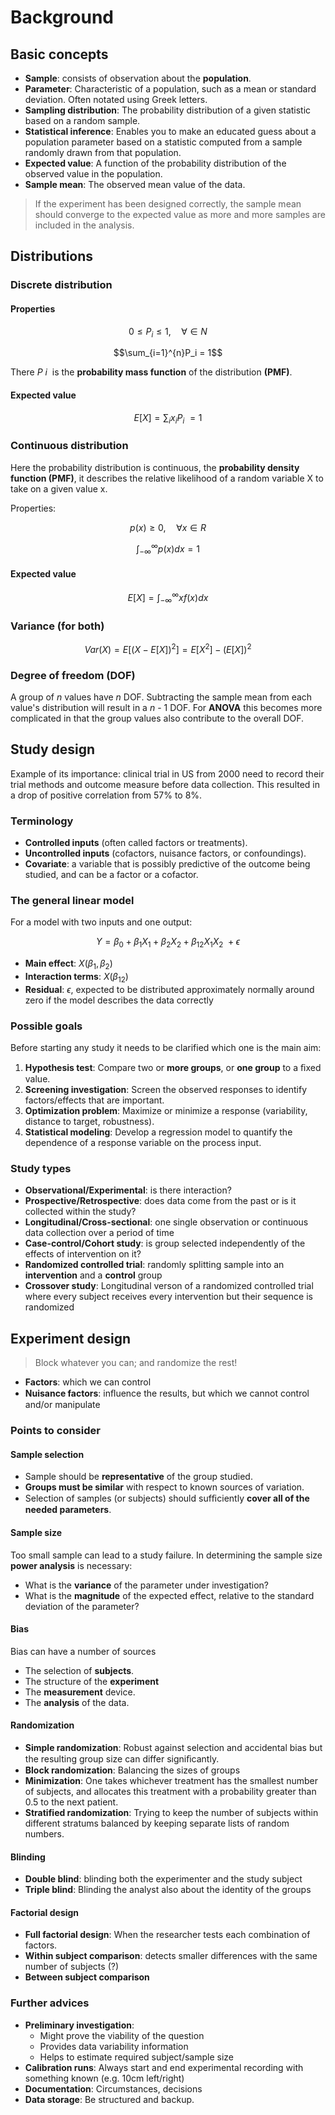 # Background

## Basic concepts

* **Sample**: consists of observation about the **population**.
* **Parameter**: Characteristic of a population, such as a mean or standard deviation. Often notated using Greek letters.
* **Sampling distribution**: The probability distribution of a given statistic based on a random sample.
* **Statistical inference**: Enables you to make an educated guess about a population parameter based on a statistic computed from a sample randomly drawn from that population.
* **Expected value**: A function of the probability distribution of the observed value in the population.
* **Sample mean**: The observed mean value of the data.

> If the experiment has been designed correctly, the sample mean should converge to the expected value as more and more samples are included in the analysis.

## Distributions
### Discrete distribution

#### Properties

```math
0 \le P_i  \le 1, \quad \forall \in N
```
```math
\sum_{i=1}^{n}P_i = 1
```

There $P~i~$ is the **probability mass function** of the distribution **(PMF)**.

#### Expected value

```math
E[X] = \sum_{i} x_iP_i~ = 1
```

### Continuous distribution
Here the probability distribution is continuous, the **probability density function (PMF)**, it  describes the relative likelihood of a random variable X to take on a given value x.

Properties:
```math
p(x) \ge 0, \quad \forall x \in R
```
```math
\int_{-\infty}^{\infty} p(x)dx = 1
```
#### Expected value
```math
E[X] = \int_{-\infty}^{\infty} xf(x)dx
```

### Variance (for both)
```math
Var(X) = E[(X - E[X])^2] = E[X^2] - (E[X])^2
```

### Degree of freedom (DOF)
A group of _n_ values have _n_ DOF. Subtracting the sample mean from each value's distribution will result in a *n* - 1 DOF. For **ANOVA** this becomes more complicated in that the group values also contribute to the overall DOF.

## Study design
Example of its importance: clinical trial in US from 2000 need to record their trial methods and outcome measure before data collection. This resulted in a drop of positive correlation from 57% to 8%.

### Terminology
* **Controlled inputs** (often called factors or treatments).
* **Uncontrolled inputs** (cofactors, nuisance factors, or confoundings).
* **Covariate**: a variable that is possibly predictive of the outcome being studied, and can be a factor or a cofactor.

### The general linear model
For a model with two inputs and one output:
```math
Y = \beta_0 + \beta_1 X_1 + \beta_2 X_2 + \beta_{12} X_1X_2~ + \epsilon
```
* **Main effect**: $X (\beta_1, \beta_2)$
* **Interaction terms**: $X (\beta_{12})$
* **Residual**: $\epsilon$, expected to be distributed approximately normally around zero if the model describes the data correctly

### Possible goals
Before starting any study it needs to be clarified which one is the main aim:
1. **Hypothesis test**: Compare two or **more groups**, or **one group** to a ﬁxed value.
2. **Screening investigation**: Screen the observed responses to identify factors/effects that are important.
3. **Optimization problem**: Maximize or minimize a response (variability, distance to target, robustness).
4. **Statistical modeling**: Develop a regression model to quantify the dependence of a response variable on the process input.

### Study types
* **Observational/Experimental**: is there interaction?
* **Prospective/Retrospective**: does data come from the past or is it collected within the study?
* **Longitudinal/Cross-sectional**: one single observation or continuous data collection over a period of time
* **Case-control/Cohort study**: is group selected independently of the effects of intervention on it?
* **Randomized controlled trial**: randomly splitting sample into an **intervention** and a **control** group
* **Crossover study**: Longitudinal verson of a randomized controlled trial where every subject receives every intervention but their sequence is randomized

## Experiment design
> Block whatever you can; and randomize the rest!

* **Factors**: which we can control
* **Nuisance factors**: inﬂuence the results, but which we cannot control and/or manipulate

### Points to consider
#### Sample selection
* Sample should be **representative** of the group studied.
* **Groups must be similar** with respect to known sources of variation.
* Selection of samples (or subjects) should sufﬁciently **cover all of the needed parameters**.

#### Sample size
Too small sample can lead to a study failure. In determining the sample size **power analysis** is necessary:
* What is the **variance** of the parameter under investigation?
* What is the **magnitude** of the expected effect, relative to the standard deviation of the parameter?

#### Bias
Bias can have a number of sources
* The selection of **subjects**.
* The structure of the **experiment**
* The **measurement** device.
* The **analysis** of the data.

#### Randomization
* **Simple randomization**:  Robust against selection and accidental bias but the resulting group size can differ signiﬁcantly.
* **Block randomization**: Balancing the sizes of groups
* **Minimization**: One takes whichever treatment has the smallest number of subjects, and allocates this treatment with a probability greater than 0.5 to the next patient.
* **Stratified randomization**: Trying to keep the number of subjects within different stratums balanced by keeping separate lists of random numbers.

#### Blinding
* **Double blind**: blinding both the experimenter and the study subject
* **Triple blind**: Blinding the analyst also about the identity of the groups

#### Factorial design
* **Full factorial design**: When the researcher tests each combination of factors.
* **Within subject comparison**: detects smaller differences with the same number of subjects (?)
* **Between subject comparison**

### Further advices
* **Preliminary investigation**:
  - Might prove the viability of the question
  - Provides data variability information
  - Helps to estimate required subject/sample size
* **Calibration runs**: Always start and end experimental recording with something known (e.g. 10cm left/right)
* **Documentation**: Circumstances, decisions
* **Data storage**: Be structured and backup.
